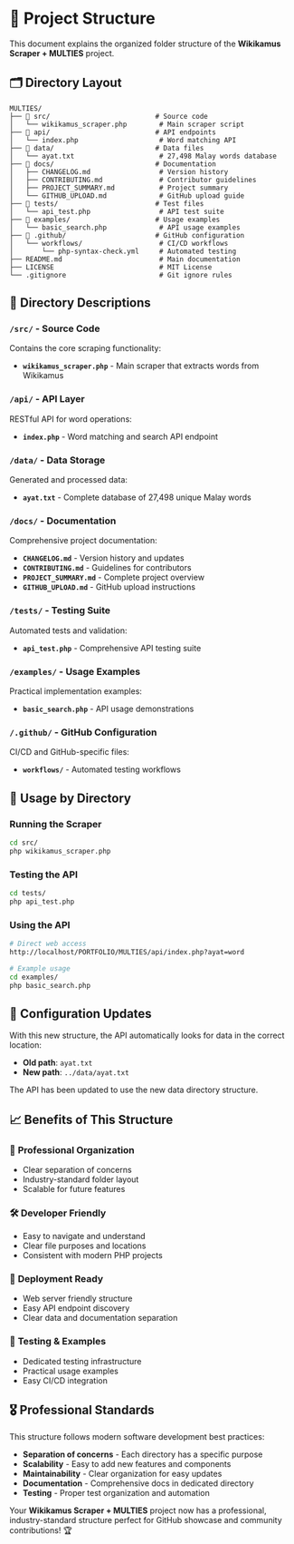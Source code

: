 # 📁 Project Structure

This document explains the organized folder structure of the **Wikikamus Scraper + MULTIES** project.

## 🗂️ Directory Layout

```
MULTIES/
├── 📁 src/                          # Source code
│   └── wikikamus_scraper.php        # Main scraper script
├── 📁 api/                          # API endpoints
│   └── index.php                    # Word matching API
├── 📁 data/                         # Data files
│   └── ayat.txt                     # 27,498 Malay words database
├── 📁 docs/                         # Documentation
│   ├── CHANGELOG.md                 # Version history
│   ├── CONTRIBUTING.md              # Contributor guidelines
│   ├── PROJECT_SUMMARY.md           # Project summary
│   └── GITHUB_UPLOAD.md             # GitHub upload guide
├── 📁 tests/                        # Test files
│   └── api_test.php                 # API test suite
├── 📁 examples/                     # Usage examples
│   └── basic_search.php             # API usage examples
├── 📁 .github/                      # GitHub configuration
│   └── workflows/                   # CI/CD workflows
│       └── php-syntax-check.yml     # Automated testing
├── README.md                        # Main documentation
├── LICENSE                          # MIT License
└── .gitignore                       # Git ignore rules
```

## 📂 Directory Descriptions

### `/src/` - Source Code
Contains the core scraping functionality:
- **`wikikamus_scraper.php`** - Main scraper that extracts words from Wikikamus

### `/api/` - API Layer
RESTful API for word operations:
- **`index.php`** - Word matching and search API endpoint

### `/data/` - Data Storage
Generated and processed data:
- **`ayat.txt`** - Complete database of 27,498 unique Malay words

### `/docs/` - Documentation
Comprehensive project documentation:
- **`CHANGELOG.md`** - Version history and updates
- **`CONTRIBUTING.md`** - Guidelines for contributors
- **`PROJECT_SUMMARY.md`** - Complete project overview
- **`GITHUB_UPLOAD.md`** - GitHub upload instructions

### `/tests/` - Testing Suite
Automated tests and validation:
- **`api_test.php`** - Comprehensive API testing suite

### `/examples/` - Usage Examples
Practical implementation examples:
- **`basic_search.php`** - API usage demonstrations

### `/.github/` - GitHub Configuration
CI/CD and GitHub-specific files:
- **`workflows/`** - Automated testing workflows

## 🚀 Usage by Directory

### Running the Scraper
```bash
cd src/
php wikikamus_scraper.php
```

### Testing the API
```bash
cd tests/
php api_test.php
```

### Using the API
```bash
# Direct web access
http://localhost/PORTFOLIO/MULTIES/api/index.php?ayat=word

# Example usage
cd examples/
php basic_search.php
```

## 🔧 Configuration Updates

With this new structure, the API automatically looks for data in the correct location:
- **Old path**: `ayat.txt`
- **New path**: `../data/ayat.txt`

The API has been updated to use the new data directory structure.

## 📈 Benefits of This Structure

### 🎯 **Professional Organization**
- Clear separation of concerns
- Industry-standard folder layout
- Scalable for future features

### 🛠️ **Developer Friendly**
- Easy to navigate and understand
- Clear file purposes and locations
- Consistent with modern PHP projects

### 🚀 **Deployment Ready**
- Web server friendly structure
- Easy API endpoint discovery
- Clear data and documentation separation

### 🧪 **Testing & Examples**
- Dedicated testing infrastructure
- Practical usage examples
- Easy CI/CD integration

## 🎖️ **Professional Standards**

This structure follows modern software development best practices:
- **Separation of concerns** - Each directory has a specific purpose
- **Scalability** - Easy to add new features and components
- **Maintainability** - Clear organization for easy updates
- **Documentation** - Comprehensive docs in dedicated directory
- **Testing** - Proper test organization and automation

Your **Wikikamus Scraper + MULTIES** project now has a professional, industry-standard structure perfect for GitHub showcase and community contributions! 🏆
